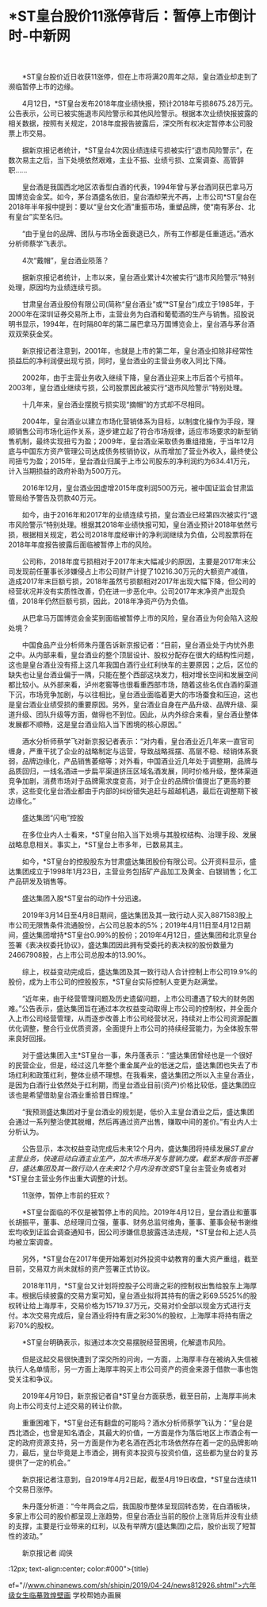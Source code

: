 # *ST皇台股价11涨停背后：暂停上市倒计时-中新网

　　

　　*ST皇台股价近日收获11涨停，但在上市将满20周年之际，皇台酒业却走到了濒临暂停上市的边缘。

　　4月12日，*ST皇台发布2018年度业绩快报，预计2018年亏损8675.28万元。公告表示，公司已被实施退市风险警示和其他风险警示。根据本次业绩快报披露的相关数据，按照有关规定，2018年度报告披露后，深交所有权决定暂停本公司股票上市交易。

　　据新京报记者统计，*ST皇台4次因业绩连续亏损被实行“退市风险警示”，在数次易主之后，当下处境依然艰难，主业不振、业绩亏损、立案调查、高管辞职……

　　皇台酒是我国西北地区浓香型白酒的代表，1994年曾与茅台酒同获巴拿马万国博览会金奖。如今，茅台酒盛名依旧，皇台酒却荣光不再，上市公司*ST皇台在2018年半年报中提到：要以“皇台文化酒”重振市场，重塑品牌，使“南有茅台、北有皇台”实至名归。

　　“由于皇台的品牌、团队与市场全面衰退已久，所有工作都是任重道远。”酒水分析师蔡学飞表示。

　　4次“戴帽”，皇台酒业陨落？

　　据新京报记者统计，上市以来，皇台酒业累计4次被实行“退市风险警示”特别处理，原因均为业绩连续亏损。

　　甘肃皇台酒业股份有限公司(简称“皇台酒业”或“*ST皇台”)成立于1985年，于2000年在深圳证券交易所上市，主营业务为白酒和葡萄酒的生产与销售。招股说明书显示，1994年，在时隔80年的第二届巴拿马万国博览会上，皇台酒与茅台酒双双荣获金奖。

　　新京报记者注意到，2001年，也就是上市的第二年，皇台酒业扣除非经常性损益后的净利润便出现亏损，同时，皇台酒业的主营业务收入同比下降。

　　2002年，由于主营业务收入继续下降，皇台酒业迎来上市后首个亏损年。2003年，皇台酒业继续亏损，公司股票因此被实行“退市风险警示”特别处理。

　　十几年来，皇台酒业摆脱亏损实现“摘帽”的方式却不尽相同。

　　2004年，皇台酒业以建立市场化营销体系为目标，以制度化操作为手段，理顺销售公司市场化运作关系，逐步建立起了符合市场规律，适应市场要求的新型销售机制，最终实现扭亏为盈；2009年，皇台酒业采取债务重组措施，于当年12月底与中国东方资产管理公司达成债务核销协议，从而增加了营业外收入，最终使公司扭亏为盈；2015年，皇台酒业归属于上市公司股东的净利润约为634.41万元，计入当期损益的政府补助为500万元。

　　2016年12月，皇台酒业因虚增2015年度利润500万元，被中国证监会甘肃监管局给予警告及罚款40万元。

　　如今，由于2016年和2017年的业绩连续亏损，皇台酒业已经第四次被实行“退市风险警示”特别处理。根据其2018年业绩快报可知，皇台酒业预计2018年依然亏损，根据相关规定，若公司2018年度经审计的净利润继续为负值，公司股票将在2018年年度报告披露后面临被暂停上市的风险。

　　公司称，2018年度亏损相对于2017年末大幅减少的原因，主要是2017年末公司发现前任董事长涉嫌侵占上市公司财产计提了10216.30万元的大额资产减值，造成2017年末巨额亏损，2018年虽然亏损额相对2017年出现大幅下降，但公司的经营状况并没有实质性改善，仍在进一步恶化中。公司2017年末净资产出现负值，2018年仍然巨额亏损，因此，2018年净资产仍为负值。

　　从巴拿马万国博览会金奖到面临被暂停上市的风险，皇台酒业为何会陷入这般处境？

　　中国食品产业分析师朱丹蓬告诉新京报记者：“目前，皇台酒业处于内忧外患之中。从内部来看，皇台酒业的整个顶层设计、股权分配存在很大的结构性问题，这也是皇台酒业没有搭上这几年我国白酒行业红利快车的主要原因；之后，区位的缺失也让皇台酒业偏于一隅，只能在整个西部这块发力，相对增长空间和发展空间都比较小。从外部来看，泸州老窖等也很看重西部市场，随着这些名优白酒的渠道下沉，市场竞争加剧，与以往相比，皇台酒业面临着更大的市场蚕食和压迫，这也是皇台酒业业绩受损的重要原因。另外，皇台酒业自身在产品升级、品牌升级、渠道升级、团队升级等方面，做得也不到位。因此，从内外综合来看，皇台酒业整体发展都不顺畅，这是皇台酒业陷入当下困境的核心原因。”

　　酒水分析师蔡学飞对新京报记者表示：“对内看，皇台酒业近几年来一直官司缠身，严重干扰了企业的战略制定与运营，导致战略摇摆、高层不稳、经销体系衰弱，品牌边缘化，产品销售萎缩等；对外看，中国酒业近几年处于调整期，品牌与品质回归，一线名酒进一步扁平渠道挤压区域名酒发展，同时价格升级，整体渠道竞争加剧，消费市场对于品牌需求度变高，对于企业的品牌价值提出了更高的要求，这些变化皇台酒业都由于内部的纠纷错失追赶与超越机遇，最后在调整期下被边缘化。”

　　盛达集团“闪电”控股

　　在多位业内人士看来，*ST皇台陷入当下处境与其股权结构、治理手段、发展战略息息相关。事实上，*ST皇台上市多年，已数易其主。

　　如今，*ST皇台的控股股东为甘肃盛达集团股份有限公司。公开资料显示，盛达集团成立于1998年1月23日，主营业务包括矿产品加工及黄金、白银销售；化工产品研发及销售等。

　　盛达集团入股*ST皇台的动作十分迅速。

　　2019年3月14日至4月8日期间，盛达集团及其一致行动人买入8871583股上市公司无限售条件流通股份，占公司总股本的5%；2019年4月11日至4月12日期间，盛达集团增持*ST皇台0.99%的股份；2019年4月12日，盛达集团和北京皇台签署《表决权委托协议》，盛达集团因此拥有受委托的表决权的股份数量为24667908股，占上市公司总股本的13.90%。

　　综上，权益变动完成后，盛达集团及其一致行动人合计控制上市公司19.9%的股份，成为上市公司的控股股东，*ST皇台实际控制人变更为赵满堂。

　　“近年来，由于经营管理问题及历史遗留问题，上市公司遭遇了较大的财务困难。”公告表示，盛达集团旨在通过本次权益变动取得上市公司的控制权，并全面介入上市公司经营管理，从而逐步改善上市公司经营状况，持续对上市公司资源配置优化调整，整合行业优质资源，全面提升上市公司的持续经营能力，为全体股东带来良好回报。

　　对于盛达集团入主*ST皇台一事，朱丹蓬表示：“盛达集团曾经也是一个很好的民营企业，但是，经过这几年整个重金属产业的低迷之后，盛达集团也失去了市场红利和政策红利，整体业绩不理想。在我看来，盛达集团之所以入主皇台酒业，是因为白酒行业依然处于红利期，而皇台酒业目前(资产)价格比较低，盛达集团应该也是希望借助皇台酒业重拾昔日辉煌。”

　　“我预测盛达集团对于皇台酒业的规划是，低价入主皇台酒业之后，盛达集团会通过一系列整治使其脱帽，然后再通过资产出售，赚取中间的差价。”有业内人士分析认为。

　　公告显示，本次权益变动完成后未来12个月内，盛达集团将持续发展*ST皇台主营业务，快速启动白酒主业生产，加大市场开发与营销力度。截至本报告书签署日，盛达集团及其一致行动人在未来12个月内没有改变*ST皇台主营业务或者对*ST皇台主营业务作出重大调整的计划。

　　11涨停，暂停上市前的狂欢？

　　*ST皇台面临的不仅是被暂停上市的风险。2019年4月12日，皇台酒业和董事长胡振平，董事、总经理闫立强，董事、财务总监何维角，董事、董事会秘书谢维宏均收到证监会调查通知书，因公司涉嫌信息披露违法违规，*ST皇台和上述人员均被立案调查。

　　另外，*ST皇台在2017年便开始筹划对外投资中幼教育的重大资产重组，截至目前，交易双方尚未就标的资产签署正式协议。

　　2018年11月，*ST皇台又计划将控股子公司唐之彩的控制权出售给股东上海厚丰。根据后续披露的交易方案可知，皇台酒业拟将其持有的唐之彩69.5525%的股权转让给上海厚丰，交易价格为15719.37万元，交易对价全部以现金方式进行支付。本次交易完成后，皇台酒业将持有唐之彩30%的股权，上海厚丰将持有唐之彩70%的股权。

　　*ST皇台明确表示，拟通过本次交易摆脱经营困境，化解退市风险。

　　但是这起交易很快遭到了深交所的问询，一方面，上海厚丰存在被纳入失信被执行人名单情形，另一方面上海厚丰购买上市公司资产的资金来源于借款一事也饱受关注和争议。

　　2019年4月19日，新京报记者自*ST皇台方面获悉，截至目前，上海厚丰尚未向上市公司支付上述交易的转让价款。

　　重重困难下，*ST皇台还有翻盘的可能吗？酒水分析师蔡学飞认为：“皇台是西北酒企，也曾是知名酒企，其最大的价值，一方面是作为落后地区上市酒企有一定的政府资源支持，另一方面是作为老名酒在西北市场依然存在着一定的品牌影响力，最后，皇台毕竟是上市酒企，拥有资本投资与投资价值，这些都为皇台的复苏提供了一定的机会。”

　　新京报记者注意到，自2019年4月2日起，截至4月19日收盘，*ST皇台连续11个交易日涨停。

　　朱丹蓬分析道：“今年两会之后，我国股市整体呈现回转态势，在白酒板块，多家上市公司的股价都呈现上涨趋势，但皇台酒业当前的股价上涨背后并没有业绩的支撑，主要是行业带来的红利，以及有举牌方(盛达集团)之后，股价出现了短暂性的波动。”

　　新京报记者 阎侠

:12px; text-align:center; color:#000">{title}

ef="//www.chinanews.com/sh/shipin/2019/04-24/news812926.shtml">六年级女生临摹敦煌壁画 学校帮她办画展
